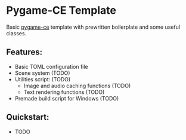 # Pygame-CE Template

Basic [pygame-ce](https://pyga.me) template with prewritten boilerplate and some useful classes.

## Features:
- Basic TOML configuration file
- Scene system (TODO)
- Utilities script: (TODO)
  - Image and audio caching functions (TODO) 
  - Text rendering functions (TODO)
- Premade build script for Windows (TODO)

## Quickstart:
- TODO